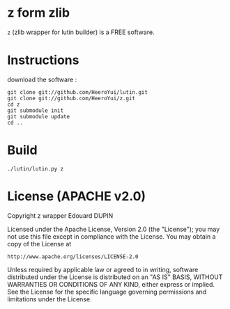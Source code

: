 z form zlib
===========

`z` (zlib wrapper for lutin builder) is a FREE software.

Instructions
============

download the software :

	git clone git://github.com/HeeroYui/lutin.git
	git clone git://github.com/HeeroYui/z.git
	cd z
	git submodule init
	git submodule update
	cd ..

Build
=====

	./lutin/lutin.py z


License (APACHE v2.0)
=====================

Copyright z wrapper Edouard DUPIN

Licensed under the Apache License, Version 2.0 (the "License");
you may not use this file except in compliance with the License.
You may obtain a copy of the License at

    http://www.apache.org/licenses/LICENSE-2.0

Unless required by applicable law or agreed to in writing, software
distributed under the License is distributed on an "AS IS" BASIS,
WITHOUT WARRANTIES OR CONDITIONS OF ANY KIND, either express or implied.
See the License for the specific language governing permissions and
limitations under the License.

